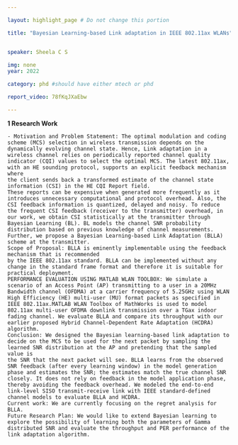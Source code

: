 ```yaml
---

layout: highlight_page # Do not change this portion

title: "Bayesian Learning-based Link adaptation in IEEE 802.11ax WLANs"


speaker: Sheela C S

img: none
year: 2022

category: phd #should have either mtech or phd

report_video: 78fKqJXaEbw

---
```



**1 Research Work**

    - Motivation and Problem Statement: The optimal modulation and coding scheme (MCS) selection in wireless transmission depends on the dynamically evolving channel state. Hence, Link adaptation in a wireless channel relies on periodically reported channel quality indicator (CQI) values to select the optimal MCS. The latest 802.11ax, with an HE sounding protocol, supports an explicit feedback mechanism where 
    the client sends back a transformed estimate of the channel state information (CSI) in the HE CQI Report field.
    These reports can be expensive when generated more frequently as it introduces unnecessary computational and protocol overhead. Also, the CSI feedback information is quantized, delayed and noisy. To reduce the frequent CSI feedback (receiver to the transmitter) overhead, in our work, we obtain CSI statistically at the transmitter through Bayesian Learning (BL). BL models the channel SNR probability distribution based on previous knowledge of channel measurements. Further, we propose a Bayesian Learning-based Link Adaptation (BLLA) scheme at the transmitter. 
    Scope of Proposal: BLLA is eminently implementable using the feedback mechanism that is recommended 
    by the IEEE 802.11ax standard. BLLA can be implemented without any change in the standard frame format and therefore it is suitable for practical deployment.
    PERFORMANCE EVALUATION USING MATLAB WLAN TOOLBOX: We simulate a scenario of an Access Point (AP) transmitting to a user in a 20MHz Bandwidth channel (OFDMA) at a carrier frequency of 5.25GHz using WLAN High Efficiency (HE) multi-user (MU) format packets as specified in IEEE 802.11ax.MATLAB WLAN Toolbox of MathWorks is used to model 802.11ax multi-user OFDMA downlink transmission over a TGax indoor fading channel. We evaluate BLLA and compare its throughput with our earlier proposed Hybrid Channel-Dependent Rate Adaptation (HCDRA) algorithm.
    Conclusion: We designed the Bayesian learning-based link adaptation to decide on the MCS to be used for the next packet by sampling the learned SNR distribution at the AP and pretending that the sampled value is 
    the SNR that the next packet will see. BLLA learns from the observed SNR feedback (after every learning window) in the model generation phase and estimates the SNR; the estimates match the true channel SNR 
    closely. It does not rely on feedback in the model application phase, thereby avoiding the feedback overhead. We modeled the end-to-end link-level SISO transmit-receive link with IEEE standard-defined channel models to evaluate BLLA and HCDRA.
    Current work: We are currently focusing on the regret analysis for BLLA.
    Future Research Plan: We would like to extend Bayesian learning to explore the possibility of learning both the parameters of Gamma distributed SNR and evaluate the throughput and PER performance of the 
    link adaptation algorithm.